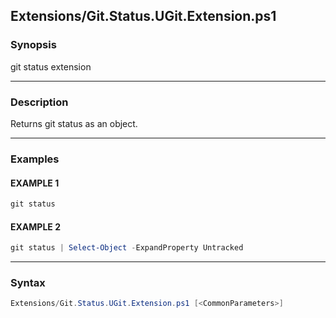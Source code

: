 Extensions/Git.Status.UGit.Extension.ps1
----------------------------------------




### Synopsis
git status extension



---


### Description

Returns git status as an object.



---


### Examples
#### EXAMPLE 1
```PowerShell
git status
```

#### EXAMPLE 2
```PowerShell
git status | Select-Object -ExpandProperty Untracked
```



---


### Syntax
```PowerShell
Extensions/Git.Status.UGit.Extension.ps1 [<CommonParameters>]
```
